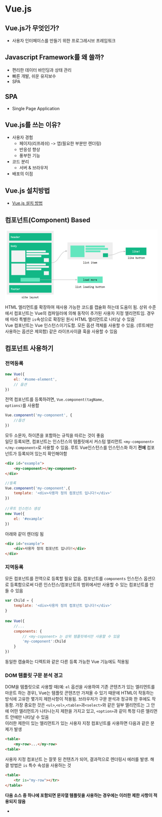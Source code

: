 # Vue.js

## Vue.js가 무엇인가?
- 사용자 인터페이스를 만들기 위한 프로그레시브 프레임워크

## Javascript Framework를 왜 쓸까?
- 편리한 데이터 바인딩과 상태 관리
- 빠른 개발, 쉬운 유지보수
- SPA

## SPA
- Single Page Application

## Vue.js를 쓰는 이유?
- 사용자 경험
    - 페이지(리프레쉬) -> 앱(필요한 부분만 렌더링)
    - 반응성 향상
    - 풍부한 기능
- 코드 분리
    - 서버 & 브라우저
- 배포의 이점

## Vue.js 설치방법
- [Vue.js 설치 방법](https://kr.vuejs.org/v2/guide/installation.html)

## 컴포넌트(Component) Based
![component](./images/component.png)
<br/>
HTML 엘리먼트를 확장하여 재사용 가능한 코드를 캡슐화 하는데 도움이 됨. 상위 수준에서 컴포넌트는 Vue의 컴파일러에 의해 동작이 추가된 사용자 지정 엘리먼트임. 경우에 따라 특별한 <code>is</code>속성으로 확장된 원시 HTML 엘리먼트로 나타날 수 있음`
<br/>
Vue 컴포넌트는 Vue 인스턴스이기도함. 모든 옵션 객체를 사용할 수 있음. (루트에만 사용하는 옵션은 제외함) 같은 라이프사이클 훅을 사용할 수 있음
  
## 컴포넌트 사용하기

### 전역등록
```javascript
new Vue({
    el: '#some-element',
    // 옵션
})
```
전역 컴포넌트를 등록하려면, <code>Vue.component(tagName, options)</code>를 사용함
```javascript
Vue.component('my-component', {
    //옵션
})
```
모두 소문자, 하이픈을 포함하는 규칙을 따르는 것이 좋음<br/>
일단 등록되면, 컴포넌트는 인스턴스의 템플릿에서 커스텀 엘리먼트 `<my-component></my-component>`로 사용할 수 있음. 루트 Vue인스턴스를 인스턴스화 하기 **전에** 컴포넌트가 등록되어 있는지 확인해야함
```html
<div id="example">
    <my-component></my-component>
</div>
```
```javascript
//등록
Vue.component('my-component',{
    template: '<div>사용자 정의 컴포넌트 입니다!</div>'
})

//루트 인스턴스 생성
new Vue({
    el: '#example'
})
```
아래와 같이 렌더링 됨
```html
<div id="example">
    <div>사용자 정의 컴포넌트 입니다!</div>
</div>
```

### 지역등록
모든 컴포넌트를 전역으로 등록할 필요 없음. 컴포넌트를 <code>components</code> 인스턴스 옵션으로 등록함으로써 다른 인스턴스/컴포넌트의 범위에서만 사용할 수 있는 컴포넌트를 만들 수 있음
```javascript
var Child = {
    template: '<div>사용자 정의 컴포넌트 입니다!</div>'
}

new Vue({
    //...
    components: {
        // <my-coponent> 는 상위 템플릿에서만 사용할 수 있음
        'my-component':Child
    }
})
```
동일한 캡슐화는 디렉트와 같은 다른 등록 가능한 Vue 기능에도 적용됨

### DOM 템플릿 구문 분석 경고
DOM을 템플릿으로 사용할 때(예: `el` 옵션을 사용하여 기존 콘텐츠가 있는 엘리먼트를 마운트 하는 경우), Vue는 템플릿 콘텐츠만 가져올 수 있기 때문에 HTML이 작동하는 방식에 고유한 몇가지 제한사항이 적용됨. 브라우저가 구문 분석과 정규화 한 후에도 작동함. 가장 중요한 것은 `<ul>`,`<ol>`,`<table>`과`<select>`와 같은 일부 엘리먼트는 그 안에 어떤 엘리먼트가 나타나는지 제한을 가지고 있고, `<option>`과 같이 특정 다른 엘리먼트 안에만 나타날 수 있음
<br/>
이러한 제한이 있는 엘리먼트가 있는 사용자 지정 컴포넌트를 사용하면 다음과 같은 문제가 발생

```html
<table>
    <my-row>...</my-row>
<table>
```
사용자 지정 컴포넌트 <code><my-row></code>는 잘못 된 컨텐츠가 되어, 결과적으로 렌더링시 에러를 발생. 해결 방법은 <code>is</code> 특수 속성을 사용하는 것
```html
<table>
    <tr is="my-row"></tr>
</table>
```
**다음 소스 중 하나에 포함되면 문자열 템플릿을 사용하는 경우에는 이러한 제한 사항이 적용되지 않음**
- <code><script type="text/x-template"></code>
- JavaScript 인라인 템플릿 문자열
- .vue 컴포넌트
따라서 가능한 경우 항상 문자열 템플릿을 사용하는 것이 좋음

### <code>data</code>는 반드시 함수여야 한다
vue생성자에 사용할 수 있는 대부분의 옵션은 컴포넌트에서 사용할 수 있음. 한가지 특별한 경우가 있는데 <code>data</code>는 함수여야 함. 실제로 이를 사용하는 경우의 예는
```javascript
Vue.component('my-component',{
    template:'<span>{{ message }}</span>',
    data:{
        message:'hello'
    }
})
```
그런 다음 Vue는 중단하고 콘솔에서 경고를 함. <code>data</code>는 컴포넌트 인스턴스의 함수여야함. 규칙이 존재하는 이유를 이해하는 것이 좋음. 따라서 다음과 같이 사용해야함
```html
<div id="example-2">
    <simple-counter></simple-counter>
    <simple-counter></simple-counter>
    <simple-counter></simple-counter>
</div>
```
```javascript
var data = { counter: 0 }

Vue.component('simple-counter', {
    template:'<button v-on:click="counter +=1">{{ counter }}</button>',
    //데이터는 기술적으로 함수이므로 Vue는 따지지 않지만
    //각 컴포넌트 인스턴스에 대해 같은 객체 참조를 반환
    data: function() {
        return data
    }
})

new Vue({
    el:'#example-2'
})
```
이렇게 작성하게 되면 세개의 컴포넌트 인스턴스가 모두 같은 <code>data</code> 객체를 공유하므로 하나의 카운터를 증가시키면 세개가 모두 증가함. 대신 새로운 데이터 객체를 반환하면 이 문제를 해결가능
```javascript
data : function(){
    reutrn{
        counter: 0
    }
}
```
이제 모든 카운터에는 각각 고유한 내부 상태가 있음

### 컴포넌트 작성
컴포넌트는 부모-자식 관계에서 가장 일반적으로 함께 사용하기 위한 것.
컴포넌트 A는 자체 템플릿에서 컴포넌트 B를 사용할 수 있음. 그들은 필연적으로 서로 의사소통을함.
부모는 자식에게 데이터를 전달해야 할 수 있으며, 자식은 자신에게 일어난 일을 부모에게 알릴 필요가 있음. 그러나 부모와 자식이 명확하게 정의된 인터페이스를 통해 가능한한 분리된 상태로 유지하는 것도 매우 중요함.
이처럼 각 컴포넌트의 코드를 상대적으로 격리할 수 있도록 작성하고 추론할 수 있으므로 유지 관리가 쉽고 잠재적으로 쉽게 재사용 가능함
Vue.js에서 부모-자식 컴포넌트 관계는 **props는 아래**로, **events 위로** 라고 요약 할 수 있음. 부모는 **props**를 통해 자식에게 데이터를 전달하고 자식은 **events**를 통해 부모에게 메시지를 보냄.
![props-events](./images/props-events.png)